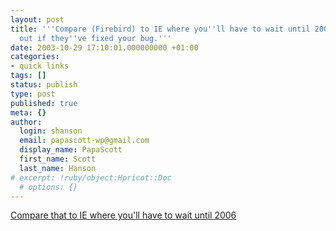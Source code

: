 ```yaml
---
layout: post
title: '''Compare (Firebird) to IE where you''ll have to wait until 2006, to find
  out if they''ve fixed your bug.'''
date: 2003-10-29 17:10:01.000000000 +01:00
categories:
- quick links
tags: []
status: publish
type: post
published: true
meta: {}
author:
  login: shanson
  email: papascott-wp@gmail.com
  display_name: PapaScott
  first_name: Scott
  last_name: Hanson
# excerpt: !ruby/object:Hpricot::Doc
  # options: {}
---
```

<p><a title="... to find out if they fixed your bug" href="http://laughingmeme.org/archives/001362.html?rss">Compare that to IE where you'll have to wait until 2006</a></p>
